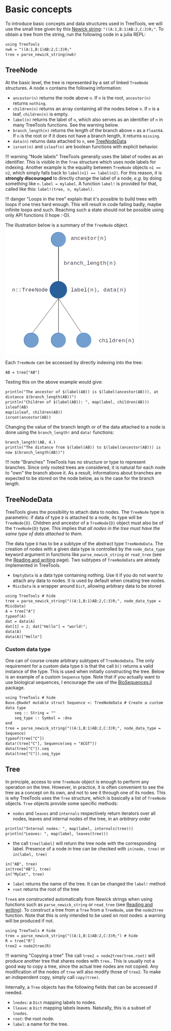 # Basic concepts

To introduce basic concepts and data structures used in TreeTools, we will use the small tree given by this [Newick string](https://en.wikipedia.org/wiki/Newick_format): `"((A:1,B:1)AB:2,C:3)R;"`.
To obtain a tree from the string, run the following code in a julia REPL: 

```@repl basic	
using TreeTools 
nwk = "((A:1,B:1)AB:2,C:3)R;"
tree = parse_newick_string(nwk)
```

## TreeNode

At the basic level, the tree is represented by a set of linked `TreeNode` structures. A node `n` contains the following information: 
- `ancestor(n)` returns the node above `n`. If `n` is the root, `ancestor(n)` returns `nothing`. 
- `children(n)` returns an array containing all the nodes below `n`. If `n` is a leaf, `children(n)` is empty. 
- `label(n)` returns the label of `n`, which also serves as an identifier of `n` in many TreeTools functions. See the warning below. 
- `branch_length(n)` returns the length of the branch above `n` as a `Float64`. If `n` is the root or if it does not have a branch length, it returns `missing`. 
- `data(n)` returns data attached to `n`, see [TreeNodeData](@ref)
- `isroot(n)` and `isleaf(n)` are boolean functions with explicit behavior. 


!!! warning "Node labels"
	TreeTools generally uses the label of nodes as an identifier. This is visible in the `Tree` structure which uses node labels for indexing. Another example is the equality between `TreeNode` objects `n1 == n2`, which simply falls back to `label(n1) == label(n2)`. For this reason, it is **strongly discouraged** to directly change the label of a node, *e.g.* by doing something like `n.label = mylabel`. A function `label!` is provided for that, called like this: `label!(tree, n, mylabel)`.

!!! danger "Loops in the tree"
	explain that it's possible to build trees with loops if one tries hard enough. This will result in code failing badly, maybe infinite loops and such. Reaching such a state should not be possible using only API functions (I hope :-D). 

The illustration below is a summary of the `TreeNode` object. 
![TreeNode_illustration](../TreeNode_illustration.png)

Each `TreeNode` can be accessed by directly indexing into the tree: 
```@repl basic
AB = tree["AB"]
```

Testing this on the above example would give: 
```@repl basic
println("The ancestor of $(label(AB)) is $(label(ancestor(AB))), at distance $(branch_length(AB))")
println("Children of $(label(AB)): ", map(label, children(AB)))
isleaf(AB)
map(isleaf, children(AB))
isroot(ancestor(AB))
```

Changing the value of the branch length or of the data attached to a node is done using the `branch_length!` and `data!` functions: 
```@repl basic
branch_length!(AB, 4.)
println("The distance from $(label(AB)) to $(label(ancestor(AB))) is now $(branch_length(AB))")
```

!!! note "Branches"
	TreeTools has no structure or type to represent branches. 
	Since only rooted trees are considered, it is natural for each node to "own" the branch above it. 
	As a result, informations about branches are expected  to be stored on the node below, as is the case for the branch length.

## TreeNodeData

TreeTools gives the possibility to attach data to nodes. 
The `TreeNode` type is parametric: if data of type `D` is attached to a node, its type will be `TreeNode{D}`. 
Children and ancestor of a `TreeNode{D}` object must also be of the `TreeNode{D}` type. 
This implies that *all nodes in the tree must have the same type of data attached to them*. 

The data type `D` has to be a subtype of the abstract type `TreeNodeData`. 
The creation of nodes with a given data type is controlled by the `node_data_type` keyword argument in functions like `parse_newick_string` or `read_tree` (see the [Reading and writing](@ref) page). 
Two subtypes of `TreeNodeData` are already implemented in TreeTools. 

- `EmptyData` is a data type containing nothing. Use it if you do not want to attach any data to nodes. It is used by default when creating tree nodes. 
- `MiscData` is a wrapper around `Dict`, allowing arbitrary data to be stored

```@repl
using TreeTools # hide
tree = parse_newick_string("((A:1,B:1)AB:2,C:3)R;", node_data_type = MiscData)
A = tree["A"]
typeof(A)
dat = data(A)
dat[1] = 2; dat["Hello"] = "world!";
data(A)
data(A)["Hello"]
```

### Custom data type

One can of course create arbitrary subtypes of `TreeNodeData`. 
The only requirement for a custom data type `D` is that the call `D()` returns a valid instance of the type. 
This is used when initially constructing the tree. 
Below is an example of a custom `Sequence` type. 
Note that if you actually want to use biological sequences, I encourage the use of the [BioSequences.jl](https://biojulia.net/BioSequences.jl/stable/) package. 

```@repl
using TreeTools # hide
Base.@kwdef mutable struct Sequence <: TreeNodeData # Create a custom data type
	seq :: String = ""
	seq_type :: Symbol = :dna
end
tree = parse_newick_string("((A:1,B:1)AB:2,C:3)R;", node_data_type = Sequence)
typeof(tree["C"])
data!(tree["C"], Sequence(seq = "ACGT"))
data(tree["C"]).seq
data(tree["C"]).seq_type
```

## Tree

In principle, access to one `TreeNode` object is enough to perform any operation on the tree. 
However, in practice, it is often convenient to see the tree as a concept on its own, and not to see it through one of its nodes. 
This is why TreeTools uses the `Tree` structure, which is basically a list of `TreeNode` objects. 
`Tree` objects provide some specific methods: 
- `nodes` and `leaves` and `internals` respectively return iterators over all nodes, leaves and internal nodes of the tree, in an *arbitrary order*

```@repl basic
println("Internal nodes: ", map(label, internals(tree)))
println("Leaves: ", map(label, leaves(tree)))
```

- the call `tree[label]` will return the tree node with the corresponding label. Presence of a node in tree can be checked with `in(node, tree)` or `in(label, tree)`

```@repl basic
in("AB", tree)
in(tree["AB"], tree)
in("MyCat", tree)
```
- `label` returns the name of the tree. It can be changed the `label!` method
- `root` returns the root of the tree

`Tree`s are construceted automatically from Newick strings when using functions such as `parse_newick_string` or `read_tree` (see [Reading and writing](@ref)). 
To construct a tree from a `Tree` from a `TreeNode`, use the `node2tree` function. Note that this is only intended to be used on root nodes: a warning will be produced if not. 
```@repl
using TreeTools # hide
tree = parse_newick_string("((A:1,B:1)AB:2,C:3)R;") # hide
R = tree["R"]
tree2 = node2tree(R)
```

!!! warning "Copying a tree"
	The call `tree2 = node2tree(tree.root)` will produce another tree that shares nodes with `tree`.. This is usually not a good way to copy a tree, since the actual tree nodes are not copied. Any modification of the nodes of `tree` will also modify those of `tree2`. To make an independent copy, simply call `copy(tree)`. 


Internally, a `Tree` objects has the following fields that can be accessed if needed.
- `lnodes`: a `Dict` mapping labels to nodes. 
- `lleave`: a `Dict` mapping labels leaves. Naturally, this is a subset of `lnodes`.
- `root`: the root node. 
- `label`: a name for the tree.
 